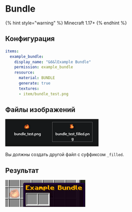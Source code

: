 # Bundle

{% hint style="warning" %}
Minecraft 1.17+
{% endhint %}

## Конфигурация

```yaml
items:
  example_bundle:
    display_name: "&6&lExample Bundle"
    permission: example_bundle
    resource:
      material: BUNDLE
      generate: true
      textures:
      - item/bundle_test.png
```

## Файлы изображений

![](<../../../../.gitbook/assets/image (33).png>)

Вы должны создать другой файл с суффиксом `_filled`.

## Результат

![](<../../../../.gitbook/assets/image (34).png>)
